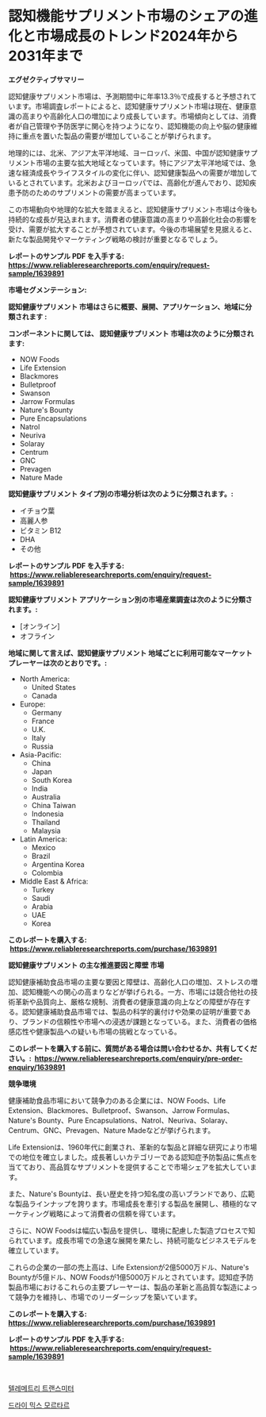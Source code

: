 <p><h1>認知機能サプリメント市場のシェアの進化と市場成長のトレンド2024年から2031年まで</h1></p><p><strong>エグゼクティブサマリー</strong></p>
<p><p>認知健康サプリメント市場は、予測期間中に年率13.3％で成長すると予想されています。市場調査レポートによると、認知健康サプリメント市場は現在、健康意識の高まりや高齢化人口の増加により成長しています。市場傾向としては、消費者が自己管理や予防医学に関心を持つようになり、認知機能の向上や脳の健康維持に重点を置いた製品の需要が増加していることが挙げられます。</p><p>地理的には、北米、アジア太平洋地域、ヨーロッパ、米国、中国が認知健康サプリメント市場の主要な拡大地域となっています。特にアジア太平洋地域では、急速な経済成長やライフスタイルの変化に伴い、認知健康製品への需要が増加しているとされています。北米およびヨーロッパでは、高齢化が進んでおり、認知疾患予防のためのサプリメントの需要が高まっています。</p><p>この市場動向や地理的な拡大を踏まえると、認知健康サプリメント市場は今後も持続的な成長が見込まれます。消費者の健康意識の高まりや高齢化社会の影響を受け、需要が拡大することが予想されています。今後の市場展望を見据えると、新たな製品開発やマーケティング戦略の検討が重要となるでしょう。</p></p>
<p><strong>レポートのサンプル PDF を入手する: <a href="https://www.reliableresearchreports.com/enquiry/request-sample/1639891">https://www.reliableresearchreports.com/enquiry/request-sample/1639891</a></strong></p>
<p><strong>市場セグメンテーション:</strong></p>
<p><strong> 認知健康サプリメント 市場はさらに概要、展開、アプリケーション、地域に分類されます :</strong></p>
<p><strong>コンポーネントに関しては、 認知健康サプリメント 市場は次のように分類されます: &nbsp;</strong></p>
<p><ul><li>NOW Foods</li><li>Life Extension</li><li>Blackmores</li><li>Bulletproof</li><li>Swanson</li><li>Jarrow Formulas</li><li>Nature's Bounty</li><li>Pure Encapsulations</li><li>Natrol</li><li>Neuriva</li><li>Solaray</li><li>Centrum</li><li>GNC</li><li>Prevagen</li><li>Nature Made</li></ul></p>
<p><strong> 認知健康サプリメント タイプ別の市場分析は次のように分類されます。:</strong></p>
<p><ul><li>イチョウ葉</li><li>高麗人参</li><li>ビタミン B12</li><li>DHA</li><li>その他</li></ul></p>
<p><strong>レポートのサンプル PDF を入手する: &nbsp;<a href="https://www.reliableresearchreports.com/enquiry/request-sample/1639891">https://www.reliableresearchreports.com/enquiry/request-sample/1639891</a></strong></p>
<p><strong> 認知健康サプリメント アプリケーション別の市場産業調査は次のように分類されます。:</strong></p>
<p><ul><li>[オンライン]</li><li>オフライン</li></ul></p>
<p><strong>地域に関して言えば、認知健康サプリメント 地域ごとに利用可能なマーケットプレーヤーは次のとおりです。:</strong></p>
<p><ul>
    <li>
        North America:
        <ul>
            <li>United States</li>
            <li>Canada</li>
        </ul>
    </li>
    <li>
        Europe:
        <ul>
            <li>Germany</li>
            <li>France</li>
            <li>U.K.</li>
            <li>Italy</li>
            <li>Russia</li>
        </ul>
    </li>
    <li>
        Asia-Pacific:
        <ul>
            <li>China</li>
            <li>Japan</li>
            <li>South Korea</li>
            <li>India</li>
            <li>Australia</li>
            <li>China Taiwan</li>
            <li>Indonesia</li>
            <li>Thailand</li>
            <li>Malaysia</li>
        </ul>
    </li>
    <li>
        Latin America:
        <ul>
            <li>Mexico</li>
            <li>Brazil</li>
            <li>Argentina Korea</li>
            <li>Colombia</li>
        </ul>
    </li>
    <li>
        Middle East & Africa:
        <ul>
            <li>Turkey</li>
            <li>Saudi</li>
            <li>Arabia</li>
            <li>UAE</li>
            <li>Korea</li>
        </ul>
    </li>
    </ul></p>
<p><strong>このレポートを購入する: &nbsp;<a href="https://www.reliableresearchreports.com/purchase/1639891">https://www.reliableresearchreports.com/purchase/1639891</a></strong></p>
<p><strong>認知健康サプリメント の主な推進要因と障壁 市場</strong></p>
<p><p>認知健康補助食品市場の主要な要因と障壁は、高齢化人口の増加、ストレスの増加、認知機能への関心の高まりなどが挙げられる。一方、市場には競合他社の技術革新や品質向上、厳格な規制、消費者の健康意識の向上などの障壁が存在する。認知健康補助食品市場では、製品の科学的裏付けや効果の証明が重要であり、ブランドの信頼性や市場への浸透が課題となっている。また、消費者の価格感応性や健康製品への疑いも市場の挑戦となっている。</p></p>
<p><strong>このレポートを購入する前に、質問がある場合は問い合わせるか、共有してください。:&nbsp; <a href="https://www.reliableresearchreports.com/enquiry/pre-order-enquiry/1639891">https://www.reliableresearchreports.com/enquiry/pre-order-enquiry/1639891</a></strong></p>
<p><strong>競争環境</strong></p>
<p><p>健康補助食品市場において競争力のある企業には、NOW Foods、Life Extension、Blackmores、Bulletproof、Swanson、Jarrow Formulas、Nature's Bounty、Pure Encapsulations、Natrol、Neuriva、Solaray、Centrum、GNC、Prevagen、Nature Madeなどが挙げられます。</p><p>Life Extensionは、1960年代に創業され、革新的な製品と詳細な研究により市場での地位を確立しました。成長著しいカテゴリーである認知症予防製品に焦点を当てており、高品質なサプリメントを提供することで市場シェアを拡大しています。</p><p>また、Nature's Bountyは、長い歴史を持つ知名度の高いブランドであり、広範な製品ラインナップを誇ります。市場成長を牽引する製品を展開し、積極的なマーケティング戦略によって消費者の信頼を得ています。</p><p>さらに、NOW Foodsは幅広い製品を提供し、環境に配慮した製造プロセスで知られています。成長市場での急速な展開を果たし、持続可能なビジネスモデルを確立しています。</p><p>これらの企業の一部の売上高は、Life Extensionが2億5000万ドル、Nature's Bountyが5億ドル、NOW Foodsが1億5000万ドルとされています。認知症予防製品市場におけるこれらの主要プレーヤーは、製品の革新と高品質な製造によって競争力を維持し、市場でのリーダーシップを築いています。</p></p>
<p><strong>このレポートを購入する: &nbsp; <a href="https://www.reliableresearchreports.com/purchase/1639891">https://www.reliableresearchreports.com/purchase/1639891</a></strong></p>
<p><strong>レポートのサンプル PDF を入手する: &nbsp;<a href="https://www.reliableresearchreports.com/enquiry/request-sample/1639891">https://www.reliableresearchreports.com/enquiry/request-sample/1639891</a></strong><strong></strong></p>
<p>&nbsp;</p>
<p><p><a href="https://medium.com/@treyhettinger2023/%ED%85%94%EB%A0%88%EB%A9%94%ED%8A%B8%EB%A6%AC-%EC%86%A1%EC%8B%A0%EA%B8%B0-%EC%8B%9C%EC%9E%A5-%EA%B7%9C%EB%AA%A8%EB%8A%94-%EC%84%B8%EA%B3%84-%EC%82%B0%EC%97%85%EC%97%90%EC%84%9C-%EC%B5%9C%EC%A0%81%EC%9D%98-%EB%A7%88%EC%BC%80%ED%8C%85-%EC%B1%84%EB%84%90%EC%9D%84-%EB%B3%B4%EC%97%AC%EC%A4%8D%EB%8B%88%EB%8B%A4-c69969322eb8">텔레메트리 트랜스미터</a></p><p><a href="https://github.com/darrellockm3ytan895656/Market-Research-Report-List-1/blob/main/43576478726.md">드라이 믹스 모르타르</a></p></p>